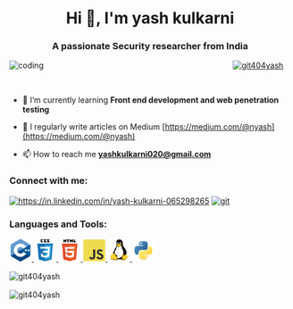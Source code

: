 <h1 align="center">Hi 👋, I'm yash kulkarni</h1>
<h3 align="center">A passionate Security researcher from India</h3>
<img allign="right" alt="coding" width="400" src="https://www.google.com/url?sa=i&url=https%3A%2F%2Ftenor.com%2Fsearch%2Fcoding-gifs&psig=AOvVaw1YVLQ6jl4RfkyzrAQeKDR_&ust=1697440314303000&source=images&cd=vfe&opi=89978449&ved=0CA8QjRxqFwoTCJCi0o7A94EDFQAAAAAdAAAAABAD"
<p align="left"> <a href="https://github.com/ryo-ma/github-profile-trophy"><img src="https://github-profile-trophy.vercel.app/?username=git404yash" alt="git404yash" /></a> </p>

<p align="left"> <a href="https://twitter.com/" target="blank"><img src="https://img.shields.io/twitter/follow/?logo=twitter&style=for-the-badge" alt="" /></a> </p>

- 🌱 I’m currently learning **Front end development and web penetration testing**

- 📝 I regularly write articles on Medium [https://medium.com/@nyash](https://medium.com/@nyash)

- 📫 How to reach me **yashkulkarni020@gmail.com**

<h3 align="left">Connect with me:</h3>
<p align="left">
<a href="https://linkedin.com/in/https://in.linkedin.com/in/yash-kulkarni-065298265" target="blank"><img align="center" src="https://raw.githubusercontent.com/rahuldkjain/github-profile-readme-generator/master/src/images/icons/Social/linked-in-alt.svg" alt="https://in.linkedin.com/in/yash-kulkarni-065298265" height="30" width="40" /></a>
<a href="https://www.codechef.com/users/git" target="blank"><img align="center" src="https://cdn.jsdelivr.net/npm/simple-icons@3.1.0/icons/codechef.svg" alt="git" height="30" width="40" /></a>
</p>

<h3 align="left">Languages and Tools:</h3>
<p align="left"> <a href="https://www.w3schools.com/cpp/" target="_blank" rel="noreferrer"> <img src="https://raw.githubusercontent.com/devicons/devicon/master/icons/cplusplus/cplusplus-original.svg" alt="cplusplus" width="40" height="40"/> </a> <a href="https://www.w3schools.com/css/" target="_blank" rel="noreferrer"> <img src="https://raw.githubusercontent.com/devicons/devicon/master/icons/css3/css3-original-wordmark.svg" alt="css3" width="40" height="40"/> </a> <a href="https://www.w3.org/html/" target="_blank" rel="noreferrer"> <img src="https://raw.githubusercontent.com/devicons/devicon/master/icons/html5/html5-original-wordmark.svg" alt="html5" width="40" height="40"/> </a> <a href="https://developer.mozilla.org/en-US/docs/Web/JavaScript" target="_blank" rel="noreferrer"> <img src="https://raw.githubusercontent.com/devicons/devicon/master/icons/javascript/javascript-original.svg" alt="javascript" width="40" height="40"/> </a> <a href="https://www.linux.org/" target="_blank" rel="noreferrer"> <img src="https://raw.githubusercontent.com/devicons/devicon/master/icons/linux/linux-original.svg" alt="linux" width="40" height="40"/> </a> <a href="https://www.python.org" target="_blank" rel="noreferrer"> <img src="https://raw.githubusercontent.com/devicons/devicon/master/icons/python/python-original.svg" alt="python" width="40" height="40"/> </a> </p>

<p><img align="center" src="https://github-readme-stats.vercel.app/api/top-langs?username=git404yash&show_icons=true&locale=en&layout=compact" alt="git404yash" /></p>

<p><img align="center" src="https://github-readme-streak-stats.herokuapp.com/?user=git404yash&" alt="git404yash" /></p>
